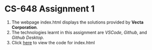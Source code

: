# CS-648 Assignment 1

1. The webpage index.html displays the solutions provided by **Vecta Corporation**. 
3. The technologies learnt in this assignment are _VSCode_, _Github_, and _Github Desktop_.
4. Click [here](https://github.com/ShrirajSDSU/CS-648-Assignment-1/blob/main/index.html) to view the code for index.html
